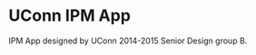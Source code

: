 UConn IPM App
==========================

IPM App designed by UConn 2014-2015 Senior Design group B.